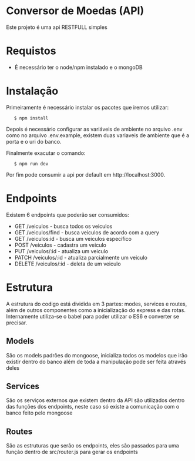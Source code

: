 # Conversor de Moedas (API)

Este projeto é uma api RESTFULL simples 

# Requistos
 - É necessário ter o node/npm instalado e o mongoDB

# Instalação
 Primeiramente é necessário instalar os pacotes que iremos utilizar:
 
``` 
   $ npm install
```

Depois é necessário configurar as variáveis de ambiente no arquivo .env como no arquivo .env.example, existem duas variaveis de ambiente que é a porta e o uri do banco.

Finalmente exacutar o comando: 

```
   $ npm run dev
```
 
 Por fim pode consumir a api por default em http://localhost:3000.
 
# Endpoints
 Existem 6 endpoints que poderão ser consumidos:
  - GET /veiculos - busca todos os veiculos
  - GET /veiculos/find - busca veiculos de acordo com a query
  - GET /veiculos:id - busca um veiculos especifico 
  - POST /veiculos - cadastra  um veiculo
  - PUT /veiculos/:id - atualiza um veiculo
  - PATCH /veiculos/:id - atualiza parcialmente um veiculo
  - DELETE /veiculos/:id - deleta de um veiculo

# Estrutura
  A estrutura do codigo está dividida em 3 partes: modes, services e routes, além de outros componentes como a inicialização do express e das rotas.
  Internamente utiliza-se o babel para poder utilizar o ES6 e converter se precisar.

## Models
  São os models padrões do mongoose, inicializa todos os modelos que irão existir dentro do banco além de toda a manipulação pode ser feita através deles

## Services
  São os serviços externos que existem dentro da API são utilizados dentro das funções dos endpoints, neste caso só existe a comunicação com o banco feito pelo mongoose

## Routes
  São as estruturas que serão os endpoints, eles são passados para uma função dentro de src/router.js para gerar os endpoints